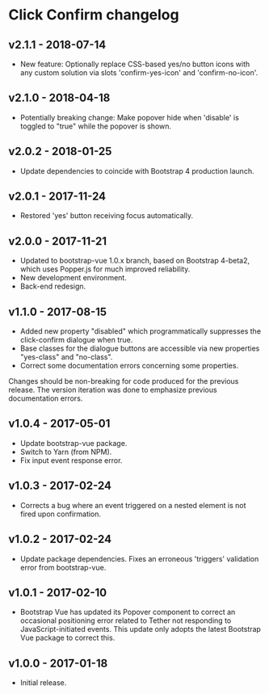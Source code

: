 # Click Confirm changelog

## v2.1.1 - 2018-07-14
- New feature: Optionally replace CSS-based yes/no button icons with any custom solution via slots 'confirm-yes-icon' and 'confirm-no-icon'.

## v2.1.0 - 2018-04-18
- Potentially breaking change: Make popover hide when 'disable' is toggled to "true" while the popover is shown.

## v2.0.2 - 2018-01-25
- Update dependencies to coincide with Bootstrap 4 production launch.

## v2.0.1 - 2017-11-24
- Restored 'yes' button receiving focus automatically.

## v2.0.0 - 2017-11-21
- Updated to bootstrap-vue 1.0.x branch, based on Bootstrap 4-beta2, which uses Popper.js for much improved reliability.
- New development environment.
- Back-end redesign.

## v1.1.0 - 2017-08-15
- Added new property "disabled" which programmatically suppresses the click-confirm dialogue when true.
- Base classes for the dialogue buttons are accessible via new properties "yes-class" and "no-class".
- Correct some documentation errors concerning some properties.

Changes should be non-breaking for code produced for the previous release. The version iteration was done to emphasize previous documentation errors.

## v1.0.4 - 2017-05-01
- Update bootstrap-vue package.
- Switch to Yarn (from NPM).
- Fix input event response error.

## v1.0.3 - 2017-02-24
- Corrects a bug where an event triggered on a nested element is not fired upon confirmation.

## v1.0.2 - 2017-02-24
- Update package dependencies. Fixes an erroneous 'triggers' validation error from bootstrap-vue.

## v1.0.1 - 2017-02-10
- Bootstrap Vue has updated its Popover component to correct an occasional positioning error related to Tether not responding to JavaScript-initiated events. This update only adopts the latest Bootstrap Vue package to correct this.

## v1.0.0 - 2017-01-18
- Initial release.